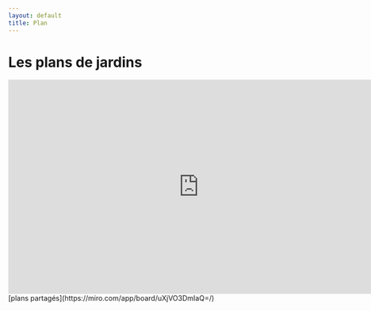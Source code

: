 ```yaml
---
layout: default
title: Plan
---
```

# Les plans de jardins
<iframe width="768" height="432" src="https://miro.com/app/live-embed/uXjVO3DmIaQ=/?moveToViewport=-143,-235,434,468" frameBorder="0" scrolling="no" allowFullScreen></iframe>
[plans partagés](https://miro.com/app/board/uXjVO3DmIaQ=/)